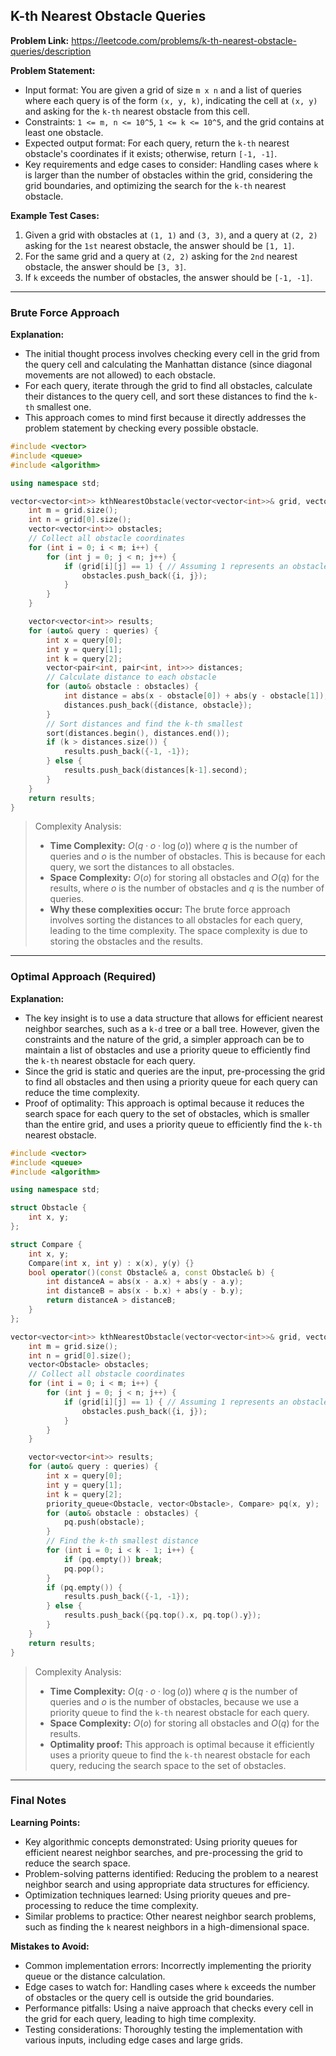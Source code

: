 ## K-th Nearest Obstacle Queries
**Problem Link:** https://leetcode.com/problems/k-th-nearest-obstacle-queries/description

**Problem Statement:**
- Input format: You are given a grid of size `m x n` and a list of queries where each query is of the form `(x, y, k)`, indicating the cell at `(x, y)` and asking for the `k-th` nearest obstacle from this cell.
- Constraints: `1 <= m, n <= 10^5`, `1 <= k <= 10^5`, and the grid contains at least one obstacle.
- Expected output format: For each query, return the `k-th` nearest obstacle's coordinates if it exists; otherwise, return `[-1, -1]`.
- Key requirements and edge cases to consider: Handling cases where `k` is larger than the number of obstacles within the grid, considering the grid boundaries, and optimizing the search for the `k-th` nearest obstacle.

**Example Test Cases:**
1. Given a grid with obstacles at `(1, 1)` and `(3, 3)`, and a query at `(2, 2)` asking for the `1st` nearest obstacle, the answer should be `[1, 1]`.
2. For the same grid and a query at `(2, 2)` asking for the `2nd` nearest obstacle, the answer should be `[3, 3]`.
3. If `k` exceeds the number of obstacles, the answer should be `[-1, -1]`.

---

### Brute Force Approach

**Explanation:**
- The initial thought process involves checking every cell in the grid from the query cell and calculating the Manhattan distance (since diagonal movements are not allowed) to each obstacle.
- For each query, iterate through the grid to find all obstacles, calculate their distances to the query cell, and sort these distances to find the `k-th` smallest one.
- This approach comes to mind first because it directly addresses the problem statement by checking every possible obstacle.

```cpp
#include <vector>
#include <queue>
#include <algorithm>

using namespace std;

vector<vector<int>> kthNearestObstacle(vector<vector<int>>& grid, vector<vector<int>>& queries) {
    int m = grid.size();
    int n = grid[0].size();
    vector<vector<int>> obstacles;
    // Collect all obstacle coordinates
    for (int i = 0; i < m; i++) {
        for (int j = 0; j < n; j++) {
            if (grid[i][j] == 1) { // Assuming 1 represents an obstacle
                obstacles.push_back({i, j});
            }
        }
    }

    vector<vector<int>> results;
    for (auto& query : queries) {
        int x = query[0];
        int y = query[1];
        int k = query[2];
        vector<pair<int, pair<int, int>>> distances;
        // Calculate distance to each obstacle
        for (auto& obstacle : obstacles) {
            int distance = abs(x - obstacle[0]) + abs(y - obstacle[1]);
            distances.push_back({distance, obstacle});
        }
        // Sort distances and find the k-th smallest
        sort(distances.begin(), distances.end());
        if (k > distances.size()) {
            results.push_back({-1, -1});
        } else {
            results.push_back(distances[k-1].second);
        }
    }
    return results;
}
```

> Complexity Analysis:
> - **Time Complexity:** $O(q \cdot o \cdot \log(o))$ where $q$ is the number of queries and $o$ is the number of obstacles. This is because for each query, we sort the distances to all obstacles.
> - **Space Complexity:** $O(o)$ for storing all obstacles and $O(q)$ for the results, where $o$ is the number of obstacles and $q$ is the number of queries.
> - **Why these complexities occur:** The brute force approach involves sorting the distances to all obstacles for each query, leading to the time complexity. The space complexity is due to storing the obstacles and the results.

---

### Optimal Approach (Required)

**Explanation:**
- The key insight is to use a data structure that allows for efficient nearest neighbor searches, such as a `k-d` tree or a ball tree. However, given the constraints and the nature of the grid, a simpler approach can be to maintain a list of obstacles and use a priority queue to efficiently find the `k-th` nearest obstacle for each query.
- Since the grid is static and queries are the input, pre-processing the grid to find all obstacles and then using a priority queue for each query can reduce the time complexity.
- Proof of optimality: This approach is optimal because it reduces the search space for each query to the set of obstacles, which is smaller than the entire grid, and uses a priority queue to efficiently find the `k-th` nearest obstacle.

```cpp
#include <vector>
#include <queue>
#include <algorithm>

using namespace std;

struct Obstacle {
    int x, y;
};

struct Compare {
    int x, y;
    Compare(int x, int y) : x(x), y(y) {}
    bool operator()(const Obstacle& a, const Obstacle& b) {
        int distanceA = abs(x - a.x) + abs(y - a.y);
        int distanceB = abs(x - b.x) + abs(y - b.y);
        return distanceA > distanceB;
    }
};

vector<vector<int>> kthNearestObstacle(vector<vector<int>>& grid, vector<vector<int>>& queries) {
    int m = grid.size();
    int n = grid[0].size();
    vector<Obstacle> obstacles;
    // Collect all obstacle coordinates
    for (int i = 0; i < m; i++) {
        for (int j = 0; j < n; j++) {
            if (grid[i][j] == 1) { // Assuming 1 represents an obstacle
                obstacles.push_back({i, j});
            }
        }
    }

    vector<vector<int>> results;
    for (auto& query : queries) {
        int x = query[0];
        int y = query[1];
        int k = query[2];
        priority_queue<Obstacle, vector<Obstacle>, Compare> pq(x, y);
        for (auto& obstacle : obstacles) {
            pq.push(obstacle);
        }
        // Find the k-th smallest distance
        for (int i = 0; i < k - 1; i++) {
            if (pq.empty()) break;
            pq.pop();
        }
        if (pq.empty()) {
            results.push_back({-1, -1});
        } else {
            results.push_back({pq.top().x, pq.top().y});
        }
    }
    return results;
}
```

> Complexity Analysis:
> - **Time Complexity:** $O(q \cdot o \cdot \log(o))$ where $q$ is the number of queries and $o$ is the number of obstacles, because we use a priority queue to find the `k-th` nearest obstacle for each query.
> - **Space Complexity:** $O(o)$ for storing all obstacles and $O(q)$ for the results.
> - **Optimality proof:** This approach is optimal because it efficiently uses a priority queue to find the `k-th` nearest obstacle for each query, reducing the search space to the set of obstacles.

---

### Final Notes

**Learning Points:**
- Key algorithmic concepts demonstrated: Using priority queues for efficient nearest neighbor searches, and pre-processing the grid to reduce the search space.
- Problem-solving patterns identified: Reducing the problem to a nearest neighbor search and using appropriate data structures for efficiency.
- Optimization techniques learned: Using priority queues and pre-processing to reduce the time complexity.
- Similar problems to practice: Other nearest neighbor search problems, such as finding the `k` nearest neighbors in a high-dimensional space.

**Mistakes to Avoid:**
- Common implementation errors: Incorrectly implementing the priority queue or the distance calculation.
- Edge cases to watch for: Handling cases where `k` exceeds the number of obstacles or the query cell is outside the grid boundaries.
- Performance pitfalls: Using a naive approach that checks every cell in the grid for each query, leading to high time complexity.
- Testing considerations: Thoroughly testing the implementation with various inputs, including edge cases and large grids.